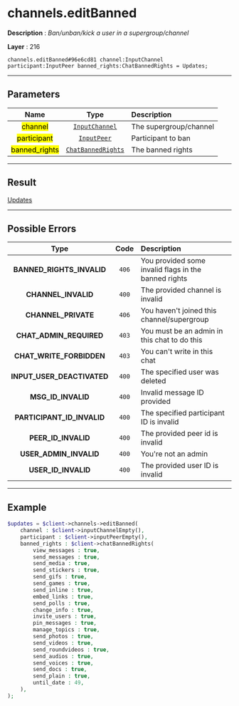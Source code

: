# channels.editBanned

**Description** : *Ban/unban/kick a user in a supergroup/channel*

**Layer** : 216

```tl
channels.editBanned#96e6cd81 channel:InputChannel participant:InputPeer banned_rights:ChatBannedRights = Updates;
```

---

## Parameters

| Name | Type | Description |
| :---: | :---: | :--- |
| <mark>channel</mark> | [`InputChannel`](type/InputChannel) | The supergroup/channel |
| <mark>participant</mark> | [`InputPeer`](type/InputPeer) | Participant to ban |
| <mark>banned_rights</mark> | [`ChatBannedRights`](type/ChatBannedRights) | The banned rights |

---

## Result

[Updates](type/Updates)

---

## Possible Errors

| Type | Code | Description |
| :---: | :---: | :--- |
| **BANNED_RIGHTS_INVALID** | `406` | You provided some invalid flags in the banned rights |
| **CHANNEL_INVALID** | `400` | The provided channel is invalid |
| **CHANNEL_PRIVATE** | `406` | You haven't joined this channel/supergroup |
| **CHAT_ADMIN_REQUIRED** | `403` | You must be an admin in this chat to do this |
| **CHAT_WRITE_FORBIDDEN** | `403` | You can't write in this chat |
| **INPUT_USER_DEACTIVATED** | `400` | The specified user was deleted |
| **MSG_ID_INVALID** | `400` | Invalid message ID provided |
| **PARTICIPANT_ID_INVALID** | `400` | The specified participant ID is invalid |
| **PEER_ID_INVALID** | `400` | The provided peer id is invalid |
| **USER_ADMIN_INVALID** | `400` | You're not an admin |
| **USER_ID_INVALID** | `400` | The provided user ID is invalid |

---

## Example

```php
$updates = $client->channels->editBanned(
	channel : $client->inputChannelEmpty(),
	participant : $client->inputPeerEmpty(),
	banned_rights : $client->chatBannedRights(
		view_messages : true,
		send_messages : true,
		send_media : true,
		send_stickers : true,
		send_gifs : true,
		send_games : true,
		send_inline : true,
		embed_links : true,
		send_polls : true,
		change_info : true,
		invite_users : true,
		pin_messages : true,
		manage_topics : true,
		send_photos : true,
		send_videos : true,
		send_roundvideos : true,
		send_audios : true,
		send_voices : true,
		send_docs : true,
		send_plain : true,
		until_date : 49,
	),
);
```